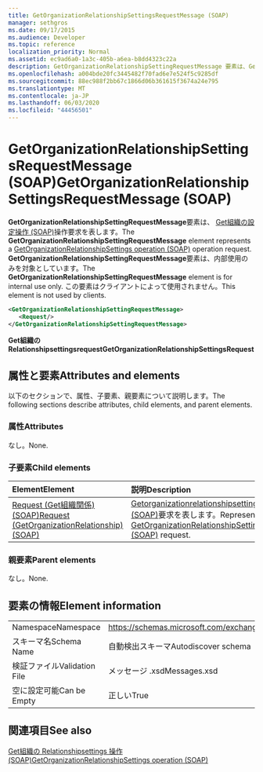 ```yaml
---
title: GetOrganizationRelationshipSettingsRequestMessage (SOAP)
manager: sethgros
ms.date: 09/17/2015
ms.audience: Developer
ms.topic: reference
localization_priority: Normal
ms.assetid: ec9ad6a0-1a3c-405b-a6ea-b8dd4323c22a
description: GetOrganizationRelationshipSettingRequestMessage 要素は、Get組織の設定操作 (SOAP) 操作要求を表します。 GetOrganizationRelationshipSettingRequestMessage 要素は、内部使用のみを対象としています。 この要素はクライアントによって使用されません。
ms.openlocfilehash: a004bde20fc3445482f70fad6e7e524f5c9285df
ms.sourcegitcommit: 88ec988f2bb67c1866d06b361615f3674a24e795
ms.translationtype: MT
ms.contentlocale: ja-JP
ms.lasthandoff: 06/03/2020
ms.locfileid: "44456501"
---
```

# <a name="getorganizationrelationshipsettingsrequestmessage-soap"></a><span data-ttu-id="a9d30-105">GetOrganizationRelationshipSettingsRequestMessage (SOAP)</span><span class="sxs-lookup"><span data-stu-id="a9d30-105">GetOrganizationRelationshipSettingsRequestMessage (SOAP)</span></span>

<span data-ttu-id="a9d30-106">**GetOrganizationRelationshipSettingRequestMessage**要素は、 [Get組織の設定操作 (SOAP)](getorganizationrelationshipsettings-operation-soap.md)操作要求を表します。</span><span class="sxs-lookup"><span data-stu-id="a9d30-106">The **GetOrganizationRelationshipSettingRequestMessage** element represents a [GetOrganizationRelationshipSettings operation (SOAP)](getorganizationrelationshipsettings-operation-soap.md) operation request.</span></span> <span data-ttu-id="a9d30-107">**GetOrganizationRelationshipSettingRequestMessage**要素は、内部使用のみを対象としています。</span><span class="sxs-lookup"><span data-stu-id="a9d30-107">The **GetOrganizationRelationshipSettingRequestMessage** element is for internal use only.</span></span> <span data-ttu-id="a9d30-108">この要素はクライアントによって使用されません。</span><span class="sxs-lookup"><span data-stu-id="a9d30-108">This element is not used by clients.</span></span> 
  
```XML
<GetOrganizationRelationshipSettingRequestMessage>
   <Request/>
</GetOrganizationRelationshipSettingRequestMessage>
```

 <span data-ttu-id="a9d30-109">**Get組織の Relationshipsettingsrequest**</span><span class="sxs-lookup"><span data-stu-id="a9d30-109">**GetOrganizationRelationshipSettingsRequest**</span></span>
## <a name="attributes-and-elements"></a><span data-ttu-id="a9d30-110">属性と要素</span><span class="sxs-lookup"><span data-stu-id="a9d30-110">Attributes and elements</span></span>

<span data-ttu-id="a9d30-111">以下のセクションで、属性、子要素、親要素について説明します。</span><span class="sxs-lookup"><span data-stu-id="a9d30-111">The following sections describe attributes, child elements, and parent elements.</span></span>
  
### <a name="attributes"></a><span data-ttu-id="a9d30-112">属性</span><span class="sxs-lookup"><span data-stu-id="a9d30-112">Attributes</span></span>

<span data-ttu-id="a9d30-113">なし。</span><span class="sxs-lookup"><span data-stu-id="a9d30-113">None.</span></span>
  
### <a name="child-elements"></a><span data-ttu-id="a9d30-114">子要素</span><span class="sxs-lookup"><span data-stu-id="a9d30-114">Child elements</span></span>

|<span data-ttu-id="a9d30-115">**Element**</span><span class="sxs-lookup"><span data-stu-id="a9d30-115">**Element**</span></span>|<span data-ttu-id="a9d30-116">**説明**</span><span class="sxs-lookup"><span data-stu-id="a9d30-116">**Description**</span></span>|
|:-----|:-----|
|[<span data-ttu-id="a9d30-117">Request (Get組織関係) (SOAP)</span><span class="sxs-lookup"><span data-stu-id="a9d30-117">Request (GetOrganizationRelationship) (SOAP)</span></span>](request-getorganizationrelationshipsoap.md) <br/> |<span data-ttu-id="a9d30-118">[Getorganizationrelationshipsettingsrequest (SOAP)](getorganizationrelationshipsettingsrequest-soap.md)要求を表します。</span><span class="sxs-lookup"><span data-stu-id="a9d30-118">Represents a [GetOrganizationRelationshipSettingsRequest (SOAP)](getorganizationrelationshipsettingsrequest-soap.md) request.</span></span>  <br/> |
   
### <a name="parent-elements"></a><span data-ttu-id="a9d30-119">親要素</span><span class="sxs-lookup"><span data-stu-id="a9d30-119">Parent elements</span></span>

<span data-ttu-id="a9d30-120">なし。</span><span class="sxs-lookup"><span data-stu-id="a9d30-120">None.</span></span>
  
## <a name="element-information"></a><span data-ttu-id="a9d30-121">要素の情報</span><span class="sxs-lookup"><span data-stu-id="a9d30-121">Element information</span></span>

|||
|:-----|:-----|
|<span data-ttu-id="a9d30-122">Namespace</span><span class="sxs-lookup"><span data-stu-id="a9d30-122">Namespace</span></span>  <br/> |https://schemas.microsoft.com/exchange/2010/Autodiscover  <br/> |
|<span data-ttu-id="a9d30-123">スキーマ名</span><span class="sxs-lookup"><span data-stu-id="a9d30-123">Schema Name</span></span>  <br/> |<span data-ttu-id="a9d30-124">自動検出スキーマ</span><span class="sxs-lookup"><span data-stu-id="a9d30-124">Autodiscover schema</span></span>  <br/> |
|<span data-ttu-id="a9d30-125">検証ファイル</span><span class="sxs-lookup"><span data-stu-id="a9d30-125">Validation File</span></span>  <br/> |<span data-ttu-id="a9d30-126">メッセージ .xsd</span><span class="sxs-lookup"><span data-stu-id="a9d30-126">Messages.xsd</span></span>  <br/> |
|<span data-ttu-id="a9d30-127">空に設定可能</span><span class="sxs-lookup"><span data-stu-id="a9d30-127">Can be Empty</span></span>  <br/> |<span data-ttu-id="a9d30-128">正しい</span><span class="sxs-lookup"><span data-stu-id="a9d30-128">True</span></span>  <br/> |
   
## <a name="see-also"></a><span data-ttu-id="a9d30-129">関連項目</span><span class="sxs-lookup"><span data-stu-id="a9d30-129">See also</span></span>



[<span data-ttu-id="a9d30-130">Get組織の Relationshipsettings 操作 (SOAP)</span><span class="sxs-lookup"><span data-stu-id="a9d30-130">GetOrganizationRelationshipSettings operation (SOAP)</span></span>](getorganizationrelationshipsettings-operation-soap.md)

